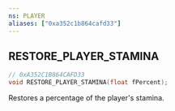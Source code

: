 ```yaml
---
ns: PLAYER
aliases: ["0xa352c1b864cafd33"]
---
```

## RESTORE_PLAYER_STAMINA

```c
// 0xA352C1B864CAFD33
void RESTORE_PLAYER_STAMINA(float fPercent);
```

Restores a percentage of the player's stamina.

